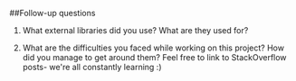 ##Follow-up questions

1. What external libraries did you use? What are they used for?

2. What are the difficulties you faced while working on this project? How did you manage to get around them? Feel free to link to StackOverflow posts- we're all constantly learning :)
